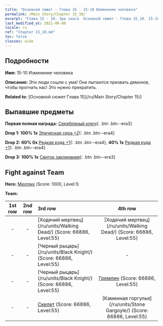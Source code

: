 ```yaml
---
title: "Основной сюжет - Глава 15 - 15-10 Изменение человека"
permalink: /Main Story/Chapter 15_10/
excerpt: "Глава 15 - 10. Эра хаоса  Основной сюжет - Глава 15_10. 15-10 Изменение человека"
last_modified_at: 2021-06-08
locale: ru
ref: "Chapter 15_10.md"
toc: false
classes: wide
---
```


## Подробности

 **Имя:** 15-10 Изменение человека

 **Описание:** Эти люди сошли с ума! Они пытаются призвать демонов, чтобы прогнать нас! Это нужно прекратить.

 **Related to:** [Основной сюжет Глава 15](/ru/Main Story/Chapter 15/)

## Выпавшие предметы

 **Первая полная награда:** [Серебряный ключ](/ItemsRU/con_693/){: .btn .btn--era3}

 **Drop 1:** **100% 1x** [Эпическая сера +2](/ItemsRU/mat_50/){: .btn .btn--era4}

 **Drop 2:** **60% 0x** [Редкая руда +1](/ItemsRU/mat_40/){: .btn .btn--era4}, **40% 1x** [Редкая руда +1](/ItemsRU/mat_40/){: .btn .btn--era4}

 **Drop 3:** **100% 1x** [Свиток заклинания](/ItemsRU/con_694/){: .btn .btn--era3}


## Fight against Team
 **Hero:** [Мюллих](/ru/heroes/Mullich/) (Score: 1000, Level:1)

 **Team:**


  | 1st row | 2nd row | 3rd row | 4th row |
  |:----:|:----:|:----|:----:|
  | - | - | [Ходячий мертвец](/ru/units/Walking Dead/) (Score: 66886, Level:55)  | [Ходячий мертвец](/ru/units/Walking Dead/) (Score: 66886, Level:55)  |
  | - | - | [Черный рыцарь](/ru/units/Black Knight/) (Score: 66886, Level:55)  | - |
  | - | - | [Черный рыцарь](/ru/units/Black Knight/) (Score: 66886, Level:55)  | [Гремлин](/ru/units/Gremlin/) (Score: 66886, Level:55)  |
  | - | - | [Скелет](/ru/units/Skeleton/) (Score: 66886, Level:55)  | [Каменная горгулья](/ru/units/Stone Gargoyle/) (Score: 66886, Level:55)  |


